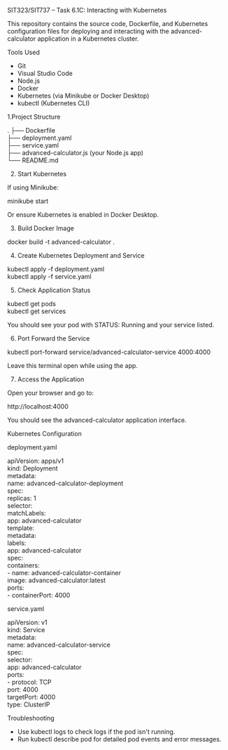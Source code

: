 SIT323/SIT737 – Task 6.1C: Interacting with Kubernetes

This repository contains the source code, Dockerfile, and Kubernetes configuration files for deploying and interacting with the advanced-calculator application in a Kubernetes cluster.

Tools Used

- Git
- Visual Studio Code
- Node.js
- Docker
- Kubernetes (via Minikube or Docker Desktop)
- kubectl (Kubernetes CLI)

1.Project Structure

.
├── Dockerfile  
├── deployment.yaml  
├── service.yaml  
├── advanced-calculator.js (your Node.js app)  
└── README.md  


2. Start Kubernetes

If using Minikube:

minikube start

Or ensure Kubernetes is enabled in Docker Desktop.

3. Build Docker Image

docker build -t advanced-calculator .

4. Create Kubernetes Deployment and Service

kubectl apply -f deployment.yaml  
kubectl apply -f service.yaml

5. Check Application Status

kubectl get pods  
kubectl get services

You should see your pod with STATUS: Running and your service listed.

6. Port Forward the Service

kubectl port-forward service/advanced-calculator-service 4000:4000

Leave this terminal open while using the app.

7. Access the Application

Open your browser and go to:

http://localhost:4000

You should see the advanced-calculator application interface.

Kubernetes Configuration

deployment.yaml

apiVersion: apps/v1  
kind: Deployment  
metadata:  
  name: advanced-calculator-deployment  
spec:  
  replicas: 1  
  selector:  
    matchLabels:  
      app: advanced-calculator  
  template:  
    metadata:  
      labels:  
        app: advanced-calculator  
    spec:  
      containers:  
        - name: advanced-calculator-container  
          image: advanced-calculator:latest  
          ports:  
            - containerPort: 4000  

service.yaml

apiVersion: v1  
kind: Service  
metadata:  
  name: advanced-calculator-service  
spec:  
  selector:  
    app: advanced-calculator  
  ports:  
    - protocol: TCP  
      port: 4000  
      targetPort: 4000  
  type: ClusterIP  

Troubleshooting
- Use kubectl logs to check logs if the pod isn't running.
- Run kubectl describe pod for detailed pod events and error messages.
